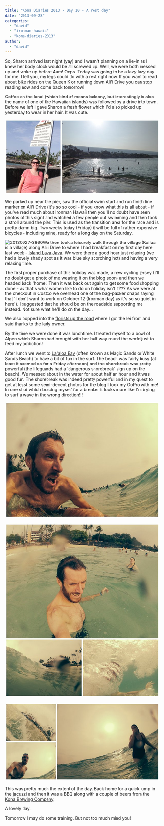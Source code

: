 ```yaml
---
title: "Kona Diaries 2013 - Day 10 - A rest day"
date: "2013-09-28"
categories: 
  - "david"
  - "ironman-hawaii"
  - "kona-diaries-2013"
author: 
  - "david"
---
```


So, Sharon arrived last night (yay) and I wasn't planning on a lie-in as I knew her body clock would be all screwed up. Well, we were both messed up and woke up before 4am! Oops. Today was going to be a lazy lazy day for me. I tell you, my legs could do with a rest right now. If you want to read about bike rides on the Queen K or running down Ali'i Drive you can stop reading now and come back tomorrow!

Coffee on the lanai (which kind of means balcony, but interestingly is also the name of one of the Hawaiian islands) was followed by a drive into town. Before we left I gave Sharon a fresh flower which I'd also picked up yesterday to wear in her hair. It was cute.

![20130927-kona-pier](/images/2013/20130927-kona-pier.jpg)

We parked up near the pier, saw the official swim start and run finish line marker on Ali'i Drive (it's so so cool - if you know what this is all about - if you've read much about Ironman Hawaii then you'll no doubt have seen photos of this sign) and watched a few people out swimming and then took a stroll around the pier. This is used as the transition area for the race and is pretty damn big. Two weeks today (Friday) it will be full of rather expensive bicycles - including mine, ready for a long day on the Saturday.

![20130927-3660](/images/2013/20130927-3660-299x400.jpg)We then took a leisurely walk through the village (Kailua is a village) along Ali'i Drive to where I had breakfast on my first day here last week - [Island Lava Java](http://www.islandlavajava.com/). We were there a good hour just relaxing (we had a lovely shady spot as it was blue sky scorching hot) and having a very relaxing time.

The first proper purchase of this holiday was made, a new cycling jersey (I'll no doubt get a photo of me wearing it on the blog soon) and then we headed back 'home.' Then it was back out again to get some food shopping done - as that's what women like to do on holiday isn't it??? As we were at the checkout in Costco we overhead one of the bag-packer chaps saying that 'I don't want to work on October 12 (Ironman day) as it's so so quiet in here'). I suggested that he should be on the roadside supporting me instead. Not sure what he'll do on the day...

We also popped into the [florists up the road](https://www.facebook.com/pages/Island-Orchard-Florist/152119879399) where I got the lei from and said thanks to the lady owner.

By the time we were done it was lunchtime. I treated myself to a bowl of Alpen which Sharon had brought with her half way round the world just to feed my addiction!

After lunch we went to [La'aloa Bay](http://en.wikipedia.org/wiki/La'aloa_Bay) (often known as Magic Sands or White Sands Beach) to have a bit of fun in the surf. The beach was fairly busy (at least it seemed so for a Friday afternoon) and the shorebreak was pretty powerful (the lifeguards had a 'dangerous shorebreak' sign up on the beach). We messed about in the water for about half an hour and it was good fun. The shorebreak was indeed pretty powerful and in my quest to get at least some semi-decent photos for the blog I took my GoPro with me! In one shot which bracing myself for a breaker it looks more like I'm trying to surf a wave in the wrong direction!!!

![DCIM100GOPRO](/images/2013/20130927-surf-backwards.jpg)

![DCIM100GOPRO](/images/2013/20130927-surf1.jpg)

![DCIM100GOPRO](/images/2013/20130927-surf2.jpg)

This was pretty much the extent of the day. Back home for a quick jump in the jacuzzi and then it was a BBQ along with a couple of beers from the [Kona Brewing Company](http://konabrewingco.com/).

A lovely day.

Tomorrow I may do some training. But not too much mind you!
